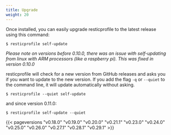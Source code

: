 ```yaml
---
title: Upgrade
weight: 20
---
```


Once installed, you can easily upgrade resticprofile to the latest release using this command:

```shell
$ resticprofile self-update
```

_Please note on versions before 0.10.0, there was an issue with self-updating from linux with ARM processors (like a raspberry pi). This was fixed in version 0.10.0_

resticprofile will check for a new version from GitHub releases and asks you if you want to update to the new version. If you add the flag `-q` or `--quiet` to the command line, it will update automatically without asking.

```shell
$ resticprofile --quiet self-update
```

and since version 0.11.0:

```shell
$ resticprofile self-update --quiet
```

{{< pageversions "v0.18.0" "v0.19.0" "v0.20.0" "v0.21.1" "v0.23.0" "v0.24.0" "v0.25.0" "v0.26.0" "v0.27.1" "v0.28.1" "v0.29.1" >}}
